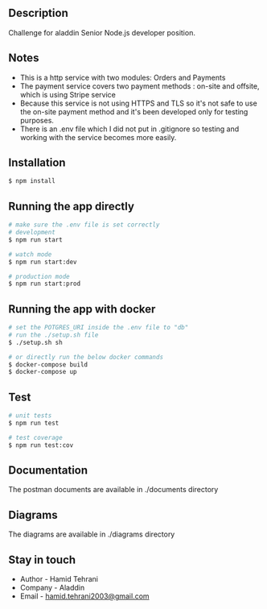 ## Description

Challenge for aladdin Senior Node.js developer position.

## Notes

- This is a http service with two modules: Orders and Payments
- The payment service covers two payment methods : on-site and offsite, which is using Stripe service
- Because this service is not using HTTPS and TLS so it's not safe to use the on-site payment method and it's been developed only for testing purposes.
- There is an .env file which I did not put in .gitignore so testing and working with the service becomes more easily.

## Installation

```bash
$ npm install
```

## Running the app directly

```bash
# make sure the .env file is set correctly
# development
$ npm run start

# watch mode
$ npm run start:dev

# production mode
$ npm run start:prod
```

## Running the app with docker

```bash
# set the POTGRES_URI inside the .env file to "db"
# run the ./setup.sh file
$ ./setup.sh sh

# or directly run the below docker commands
$ docker-compose build
$ docker-compose up
```

## Test

```bash
# unit tests
$ npm run test

# test coverage
$ npm run test:cov
```

## Documentation

The postman documents are available in ./documents directory

## Diagrams

The diagrams are available in ./diagrams directory

## Stay in touch

- Author - Hamid Tehrani
- Company - Aladdin
- Email - hamid.tehrani2003@gmail.com
